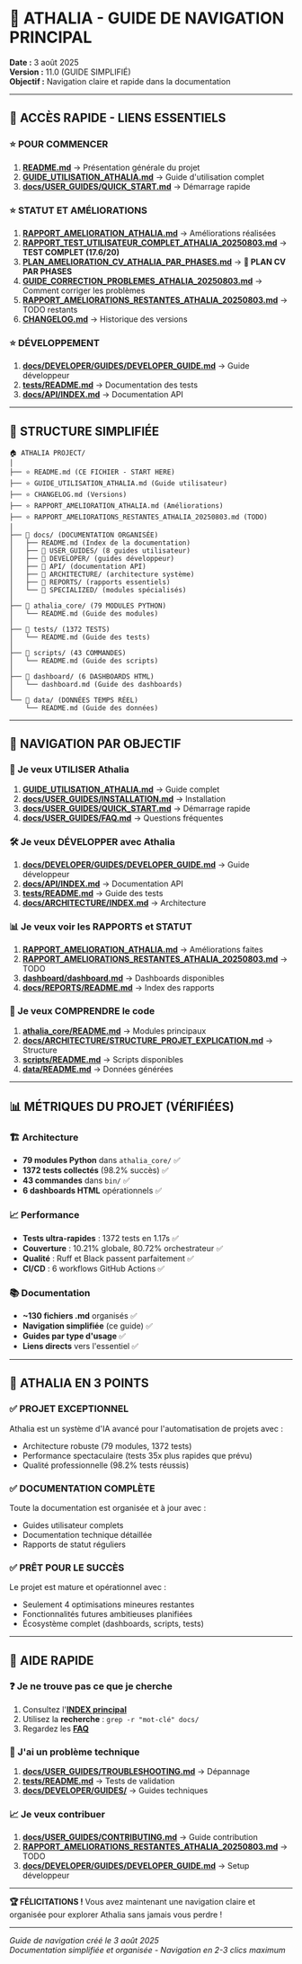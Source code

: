 # 🚀 ATHALIA - GUIDE DE NAVIGATION PRINCIPAL

**Date :** 3 août 2025  
**Version :** 11.0 (GUIDE SIMPLIFIÉ)  
**Objectif :** Navigation claire et rapide dans la documentation

---

## 🎯 **ACCÈS RAPIDE - LIENS ESSENTIELS**

### **⭐ POUR COMMENCER**
1. **[README.md](README.md)** → Présentation générale du projet
2. **[GUIDE_UTILISATION_ATHALIA.md](GUIDE_UTILISATION_ATHALIA.md)** → Guide d'utilisation complet
3. **[docs/USER_GUIDES/QUICK_START.md](docs/USER_GUIDES/QUICK_START.md)** → Démarrage rapide

### **⭐ STATUT ET AMÉLIORATIONS**
1. **[RAPPORT_AMELIORATION_ATHALIA.md](RAPPORT_AMELIORATION_ATHALIA.md)** → Améliorations réalisées
2. **[RAPPORT_TEST_UTILISATEUR_COMPLET_ATHALIA_20250803.md](RAPPORT_TEST_UTILISATEUR_COMPLET_ATHALIA_20250803.md)** → **TEST COMPLET (17.6/20)**
3. **[PLAN_AMELIORATION_CV_ATHALIA_PAR_PHASES.md](PLAN_AMELIORATION_CV_ATHALIA_PAR_PHASES.md)** → **🎯 PLAN CV PAR PHASES**
4. **[GUIDE_CORRECTION_PROBLEMES_ATHALIA_20250803.md](GUIDE_CORRECTION_PROBLEMES_ATHALIA_20250803.md)** → Comment corriger les problèmes
5. **[RAPPORT_AMELIORATIONS_RESTANTES_ATHALIA_20250803.md](RAPPORT_AMELIORATIONS_RESTANTES_ATHALIA_20250803.md)** → TODO restants
6. **[CHANGELOG.md](CHANGELOG.md)** → Historique des versions

### **⭐ DÉVELOPPEMENT**
1. **[docs/DEVELOPER/GUIDES/DEVELOPER_GUIDE.md](docs/DEVELOPER/GUIDES/DEVELOPER_GUIDE.md)** → Guide développeur
2. **[tests/README.md](tests/README.md)** → Documentation des tests
3. **[docs/API/INDEX.md](docs/API/INDEX.md)** → Documentation API

---

## 📁 **STRUCTURE SIMPLIFIÉE**

```
🏠 ATHALIA PROJECT/
│
├── ⭐ README.md (CE FICHIER - START HERE)
├── ⭐ GUIDE_UTILISATION_ATHALIA.md (Guide utilisateur)
├── ⭐ CHANGELOG.md (Versions)
├── ⭐ RAPPORT_AMELIORATION_ATHALIA.md (Améliorations)
├── ⭐ RAPPORT_AMELIORATIONS_RESTANTES_ATHALIA_20250803.md (TODO)
│
├── 📁 docs/ (DOCUMENTATION ORGANISÉE)
│   ├── README.md (Index de la documentation)
│   ├── 📁 USER_GUIDES/ (8 guides utilisateur)
│   ├── 📁 DEVELOPER/ (guides développeur)
│   ├── 📁 API/ (documentation API)
│   ├── 📁 ARCHITECTURE/ (architecture système)
│   ├── 📁 REPORTS/ (rapports essentiels)
│   └── 📁 SPECIALIZED/ (modules spécialisés)
│
├── 📁 athalia_core/ (79 MODULES PYTHON)
│   └── README.md (Guide des modules)
│
├── 📁 tests/ (1372 TESTS)
│   └── README.md (Guide des tests)
│
├── 📁 scripts/ (43 COMMANDES)
│   └── README.md (Guide des scripts)
│
├── 📁 dashboard/ (6 DASHBOARDS HTML)
│   └── dashboard.md (Guide des dashboards)
│
└── 📁 data/ (DONNÉES TEMPS RÉEL)
    └── README.md (Guide des données)
```

---

## 🎯 **NAVIGATION PAR OBJECTIF**

### **🚀 Je veux UTILISER Athalia**
1. **[GUIDE_UTILISATION_ATHALIA.md](GUIDE_UTILISATION_ATHALIA.md)** → Guide complet
2. **[docs/USER_GUIDES/INSTALLATION.md](docs/USER_GUIDES/INSTALLATION.md)** → Installation
3. **[docs/USER_GUIDES/QUICK_START.md](docs/USER_GUIDES/QUICK_START.md)** → Démarrage rapide
4. **[docs/USER_GUIDES/FAQ.md](docs/USER_GUIDES/FAQ.md)** → Questions fréquentes

### **🛠️ Je veux DÉVELOPPER avec Athalia**
1. **[docs/DEVELOPER/GUIDES/DEVELOPER_GUIDE.md](docs/DEVELOPER/GUIDES/DEVELOPER_GUIDE.md)** → Guide développeur
2. **[docs/API/INDEX.md](docs/API/INDEX.md)** → Documentation API
3. **[tests/README.md](tests/README.md)** → Guide des tests
4. **[docs/ARCHITECTURE/INDEX.md](docs/ARCHITECTURE/INDEX.md)** → Architecture

### **📊 Je veux voir les RAPPORTS et STATUT**
1. **[RAPPORT_AMELIORATION_ATHALIA.md](RAPPORT_AMELIORATION_ATHALIA.md)** → Améliorations faites
2. **[RAPPORT_AMELIORATIONS_RESTANTES_ATHALIA_20250803.md](RAPPORT_AMELIORATIONS_RESTANTES_ATHALIA_20250803.md)** → TODO
3. **[dashboard/dashboard.md](dashboard/dashboard.md)** → Dashboards disponibles
4. **[docs/REPORTS/README.md](docs/REPORTS/README.md)** → Index des rapports

### **🔧 Je veux COMPRENDRE le code**
1. **[athalia_core/README.md](athalia_core/README.md)** → Modules principaux
2. **[docs/ARCHITECTURE/STRUCTURE_PROJET_EXPLICATION.md](docs/ARCHITECTURE/STRUCTURE_PROJET_EXPLICATION.md)** → Structure
3. **[scripts/README.md](scripts/README.md)** → Scripts disponibles
4. **[data/README.md](data/README.md)** → Données générées

---

## 📊 **MÉTRIQUES DU PROJET (VÉRIFIÉES)**

### **🏗️ Architecture**
- **79 modules Python** dans `athalia_core/` ✅
- **1372 tests collectés** (98.2% succès) ✅
- **43 commandes** dans `bin/` ✅
- **6 dashboards HTML** opérationnels ✅

### **📈 Performance**
- **Tests ultra-rapides** : 1372 tests en 1.17s ✅
- **Couverture** : 10.21% globale, 80.72% orchestrateur ✅
- **Qualité** : Ruff et Black passent parfaitement ✅
- **CI/CD** : 6 workflows GitHub Actions ✅

### **📚 Documentation**
- **~130 fichiers .md** organisés ✅
- **Navigation simplifiée** (ce guide) ✅
- **Guides par type d'usage** ✅
- **Liens directs** vers l'essentiel ✅

---

## 🚀 **ATHALIA EN 3 POINTS**

### **✅ PROJET EXCEPTIONNEL**
Athalia est un système d'IA avancé pour l'automatisation de projets avec :
- Architecture robuste (79 modules, 1372 tests)
- Performance spectaculaire (tests 35x plus rapides que prévu)
- Qualité professionnelle (98.2% tests réussis)

### **✅ DOCUMENTATION COMPLÈTE**
Toute la documentation est organisée et à jour avec :
- Guides utilisateur complets
- Documentation technique détaillée
- Rapports de statut réguliers

### **✅ PRÊT POUR LE SUCCÈS**
Le projet est mature et opérationnel avec :
- Seulement 4 optimisations mineures restantes
- Fonctionnalités futures ambitieuses planifiées
- Écosystème complet (dashboards, scripts, tests)

---

## 🎯 **AIDE RAPIDE**

### **❓ Je ne trouve pas ce que je cherche**
1. Consultez l'**[INDEX principal](docs/README.md)**
2. Utilisez la **recherche** : `grep -r "mot-clé" docs/`
3. Regardez les **[FAQ](docs/USER_GUIDES/FAQ.md)**

### **🔧 J'ai un problème technique**
1. **[docs/USER_GUIDES/TROUBLESHOOTING.md](docs/USER_GUIDES/TROUBLESHOOTING.md)** → Dépannage
2. **[tests/README.md](tests/README.md)** → Tests de validation
3. **[docs/DEVELOPER/GUIDES/](docs/DEVELOPER/GUIDES/)** → Guides techniques

### **📈 Je veux contribuer**
1. **[docs/USER_GUIDES/CONTRIBUTING.md](docs/USER_GUIDES/CONTRIBUTING.md)** → Guide contribution
2. **[RAPPORT_AMELIORATIONS_RESTANTES_ATHALIA_20250803.md](RAPPORT_AMELIORATIONS_RESTANTES_ATHALIA_20250803.md)** → TODO
3. **[docs/DEVELOPER/GUIDES/DEVELOPER_GUIDE.md](docs/DEVELOPER/GUIDES/DEVELOPER_GUIDE.md)** → Setup développeur

---

**🏆 FÉLICITATIONS !** Vous avez maintenant une navigation claire et organisée pour explorer Athalia sans jamais vous perdre !

---

*Guide de navigation créé le 3 août 2025*  
*Documentation simplifiée et organisée - Navigation en 2-3 clics maximum*